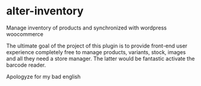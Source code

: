 alter-inventory
===============

Manage inventory of products and synchronized with wordpress woocommerce 

The ultimate goal of the project of this plugin is to provide front-end user experience completely free to manage products, variants, stock, images and all they need a store manager. The latter would be fantastic activate the barcode reader. 

Apologyze for my bad english
